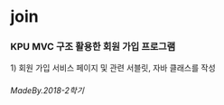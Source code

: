 # join
<h3>KPU MVC 구조 활용한 회원 가입 프로그램</h3>
1) 회원 가입 서비스 페이지 및 관련 서블릿, 자바 클래스를 작성
<p><h6>MadeBy.2018-2학기</h6></p>
